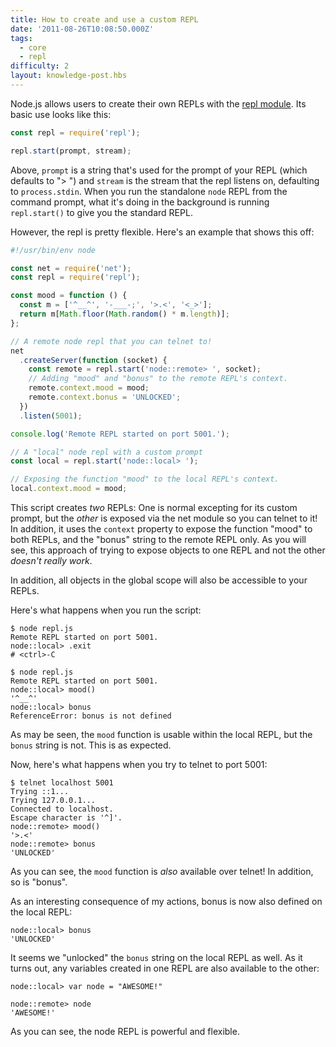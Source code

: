 ```yaml
---
title: How to create and use a custom REPL
date: '2011-08-26T10:08:50.000Z'
tags:
  - core
  - repl
difficulty: 2
layout: knowledge-post.hbs
---
```


Node.js allows users to create their own REPLs with the [repl module](https://nodejs.org/api/repl.html). Its basic use looks like this:

```js
const repl = require('repl');

repl.start(prompt, stream);
```

Above, `prompt` is a string that's used for the prompt of your REPL (which defaults to "> ") and `stream` is the stream that the repl listens on, defaulting to `process.stdin`. When you run the standalone `node` REPL from the command prompt, what it's doing in the background is running `repl.start()` to give you the standard REPL.

However, the repl is pretty flexible. Here's an example that shows this off:

```js
#!/usr/bin/env node

const net = require('net');
const repl = require('repl');

const mood = function () {
  const m = ['^__^', '-___-;', '>.<', '<_>'];
  return m[Math.floor(Math.random() * m.length)];
};

// A remote node repl that you can telnet to!
net
  .createServer(function (socket) {
    const remote = repl.start('node::remote> ', socket);
    // Adding "mood" and "bonus" to the remote REPL's context.
    remote.context.mood = mood;
    remote.context.bonus = 'UNLOCKED';
  })
  .listen(5001);

console.log('Remote REPL started on port 5001.');

// A "local" node repl with a custom prompt
const local = repl.start('node::local> ');

// Exposing the function "mood" to the local REPL's context.
local.context.mood = mood;
```

This script creates *two* REPLs: One is normal excepting for its custom prompt, but the *other* is exposed via the net module so you can telnet to it! In addition, it uses the `context` property to expose the function "mood" to both REPLs, and the "bonus" string to the remote REPL only. As you will see, this approach of trying to expose objects to one REPL and not the other *doesn't really work*.

In addition, all objects in the global scope will also be accessible to your REPLs.

Here's what happens when you run the script:

```shell
$ node repl.js
Remote REPL started on port 5001.
node::local> .exit
# <ctrl>-C

$ node repl.js
Remote REPL started on port 5001.
node::local> mood()
'^__^'
node::local> bonus
ReferenceError: bonus is not defined
```

As may be seen, the `mood` function is usable within the local REPL, but the `bonus` string is not. This is as expected.

Now, here's what happens when you try to telnet to port 5001:

```shell
$ telnet localhost 5001
Trying ::1...
Trying 127.0.0.1...
Connected to localhost.
Escape character is '^]'.
node::remote> mood()
'>.<'
node::remote> bonus
'UNLOCKED'
```

As you can see, the `mood` function is *also* available over telnet! In addition, so is "bonus".

As an interesting consequence of my actions, bonus is now also defined on the local REPL:

```shell
node::local> bonus
'UNLOCKED'
```

It seems we "unlocked" the `bonus` string on the local REPL as well. As it turns out, any variables created in one REPL are also available to the other:

```shell
node::local> var node = "AWESOME!"

node::remote> node
'AWESOME!'
```

As you can see, the node REPL is powerful and flexible.
